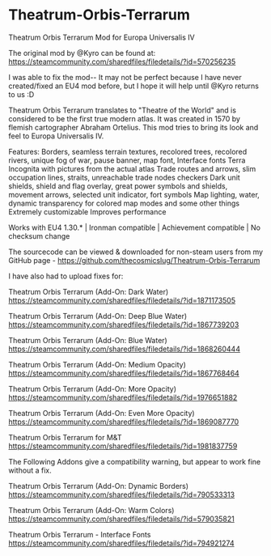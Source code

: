 # Theatrum-Orbis-Terrarum
Theatrum Orbis Terrarum Mod for Europa Universalis IV 

The original mod by @Kyro can be found at:
https://steamcommunity.com/sharedfiles/filedetails/?id=570256235

I was able to fix the mod-- It may not be perfect because I have never created/fixed an EU4 mod before, but I hope it will help until @Kyro returns to us :D

Theatrum Orbis Terrarum translates to "Theatre of the World" and is considered to be the first true modern atlas. It was created in 1570 by flemish cartographer Abraham Ortelius. This mod tries to bring its look and feel to Europa Universalis IV.

Features:
Borders, seamless terrain textures, recolored trees, recolored rivers, unique fog of war, pause banner, map font, Interface fonts
Terra Incognita with pictures from the actual atlas
Trade routes and arrows, slim occupation lines, straits, unreachable trade nodes checkers
Dark unit shields, shield and flag overlay, great power symbols and shields, movement arrows, selected unit indicator, fort symbols
Map lighting, water, dynamic transparency for colored map modes and some other things
Extremely customizable
Improves performance

Works with EU4 1.30.* | Ironman compatible | Achievement compatible | No checksum change

The sourcecode can be viewed & downloaded for non-steam users from my GitHub page - https://github.com/thecosmicslug/Theatrum-Orbis-Terrarum

I have also had to upload fixes for:

Theatrum Orbis Terrarum (Add-On: Dark Water)
https://steamcommunity.com/sharedfiles/filedetails/?id=1871173505

Theatrum Orbis Terrarum (Add-On: Deep Blue Water)
https://steamcommunity.com/sharedfiles/filedetails/?id=1867739203

Theatrum Orbis Terrarum (Add-On: Blue Water)
https://steamcommunity.com/sharedfiles/filedetails/?id=1868260444

Theatrum Orbis Terrarum (Add-On: Medium Opacity)
https://steamcommunity.com/sharedfiles/filedetails/?id=1867768464

Theatrum Orbis Terrarum (Add-On: More Opacity)
https://steamcommunity.com/sharedfiles/filedetails/?id=1976651882

Theatrum Orbis Terrarum (Add-On: Even More Opacity)
https://steamcommunity.com/sharedfiles/filedetails/?id=1869087770

Theatrum Orbis Terrarum for M&T
https://steamcommunity.com/sharedfiles/filedetails/?id=1981837759

The Following Addons give a compatibility warning, but appear to work fine without a fix.

Theatrum Orbis Terrarum (Add-On: Dynamic Borders)
https://steamcommunity.com/sharedfiles/filedetails/?id=790533313

Theatrum Orbis Terrarum (Add-On: Warm Colors)
https://steamcommunity.com/sharedfiles/filedetails/?id=579035821

Theatrum Orbis Terrarum - Interface Fonts
https://steamcommunity.com/sharedfiles/filedetails/?id=794921274
